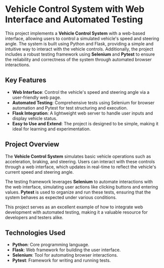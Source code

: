 # Vehicle Control System with Web Interface and Automated Testing

This project implements a **Vehicle Control System** with a web-based interface, allowing users to control a simulated vehicle's speed and steering angle. The system is built using Python and Flask, providing a simple and intuitive way to interact with the vehicle controls. Additionally, the project includes a robust testing framework using **Selenium** and **Pytest** to ensure the reliability and correctness of the system through automated browser interactions.

## Key Features
- **Web Interface**: Control the vehicle's speed and steering angle via a user-friendly web page.
- **Automated Testing**: Comprehensive tests using Selenium for browser automation and Pytest for test structuring and execution.
- **Flask Integration**: A lightweight web server to handle user inputs and display vehicle status.
- **Easy to Use and Extend**: The project is designed to be simple, making it ideal for learning and experimentation.

## Project Overview
The **Vehicle Control System** simulates basic vehicle operations such as acceleration, braking, and steering. Users can interact with these controls through a web interface, which updates in real-time to reflect the vehicle's current speed and steering angle.

The testing framework leverages **Selenium** to automate interactions with the web interface, simulating user actions like clicking buttons and entering values. **Pytest** is used to organize and run these tests, ensuring that the system behaves as expected under various conditions.

This project serves as an excellent example of how to integrate web development with automated testing, making it a valuable resource for developers and testers alike.

## Technologies Used
- **Python**: Core programming language.
- **Flask**: Web framework for building the user interface.
- **Selenium**: Tool for automating browser interactions.
- **Pytest**: Framework for writing and running tests.
